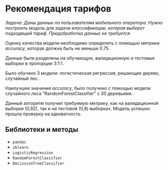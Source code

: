 # Рекомендация тарифов

*Задача: Даны данные по пользователям мобильного оператора. 
Нужно построить модель для задачи классификации, которая выберет подходящий тариф. Предобработка данных не требуется.*

Оценку качества модели необходимо определить с помощью метрики *accuracy*, которая должна быть не меньше 0.75.

Данные были разделены на обучающую, валидационную и тестовые выборки в пропорции 3:1:1.

Было обучено 3 модели: логистическая регрессия, решающее дерево, случайный лес.

Наилучшее значение *accuracy*, было получено с помощью модели случайного леса "RandomForestClassifier" с 30 деревьями.

Данный алгоритм получил требуемую метрику, как на валидационной выборке (0,82), так и на тестовой (0,8) выборках. 
Модель успешно прошла проверку на адекватность.

## Библиотеки и методы
* `pandas`
* `sklearn`
* `LogisticRegression`
* `RandomForestClassifier`
* `DecissionTreeClassifier`